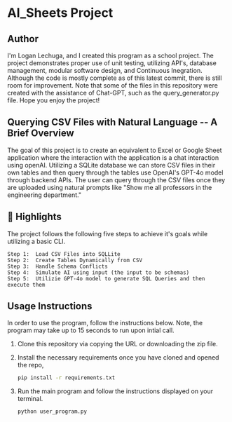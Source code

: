 # AI_Sheets Project

## Author
<p>I'm Logan Lechuga, and I created this program as a school project. The project demonstrates proper use of unit testing, utilizing API's, database management, modular software design, and Continuous Inegration. Although the code is mostly complete as of this latest commit, there is still room for improvement. Note that some of the files in this repository were created with the assistance of Chat-GPT, such as the query_generator.py file. Hope you enjoy the project!</p>

## Querying CSV Files with Natural Language -- A Brief Overview
<p>The goal of this project is to create an equivalent to Excel or Google Sheet application where the interaction with the application is a chat interaction using openAI. Utilizing a SQLite database we can store CSV files in their own tables and then query through the tables use OpenAI's GPT-4o model through backend APIs. The user can query through the CSV files once they are uploaded using natural prompts like "Show me all professors in the engineering department."</p>

## 🌟 Highlights
The project follows the following five steps to achieve it's goals while utilizing a basic CLI. 

    Step 1:  Load CSV Files into SQLLite
    Step 2:  Create Tables Dynamically from CSV 
    Step 3:  Handle Schema Conflicts 
    Step 4:  Simulate AI using input (the input to be schemas)
    Step 5:  Utilizie GPT-4o model to generate SQL Queries and then execute them

## Usage Instructions
In order to use the program, follow the instructions below. Note, the program may take up to 15 seconds to run upon intial call.

 1. Clone this repository via copying the URL or downloading the zip file.
 2. Install the necessary requirements once you have cloned and opened the repo,
    
     ``` bash
     pip install -r requirements.txt
     ```

3. Run the main program and follow the instructions displayed on your terminal.
   
   ``` bash
   python user_program.py
   ```
    
